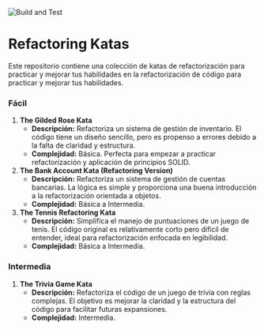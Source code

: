 ![Build and Test](https://github.com/sergi-virgili/refactoring-katas/actions/workflows/ci.yml/badge.svg)
# Refactoring Katas
Este repositorio contiene una colección de katas de refactorización para practicar y mejorar tus habilidades en la refactorización de código para practicar y mejorar tus habilidades.
### **Fácil**

1. **The Gilded Rose Kata**
    - **Descripción:** Refactoriza un sistema de gestión de inventario. El código tiene un diseño sencillo, pero es propenso a errores debido a la falta de claridad y estructura.
    - **Complejidad:** Básica. Perfecta para empezar a practicar refactorización y aplicación de principios SOLID.
2. **The Bank Account Kata (Refactoring Version)**
    - **Descripción:** Refactoriza un sistema de gestión de cuentas bancarias. La lógica es simple y proporciona una buena introducción a la refactorización orientada a objetos.
    - **Complejidad:** Básica a Intermedia.
3. **The Tennis Refactoring Kata**
    - **Descripción:** Simplifica el manejo de puntuaciones de un juego de tenis. El código original es relativamente corto pero difícil de entender, ideal para refactorización enfocada en legibilidad.
    - **Complejidad:** Básica a Intermedia.

### **Intermedia**

1. **The Trivia Game Kata**
   - **Descripción:** Refactoriza el código de un juego de trivia con reglas complejas. El objetivo es mejorar la claridad y la estructura del código para facilitar futuras expansiones.
   - **Complejidad:** Intermedia.